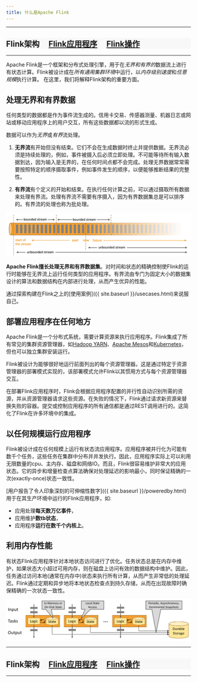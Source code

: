 ```yaml
---
title: 什么是Apache Flink
---
```


<hr/>
<div class="row">
  <div class="col-sm-12" style="background-color: #f8f8f8;">
    <h2>
      Flink架构 &nbsp;
      <span class="glyphicon glyphicon-chevron-right"></span> &nbsp;
      <a href="{{ site.baseurl }}/flink-applications.html">Flink应用程序</a> &nbsp;
      <span class="glyphicon glyphicon-chevron-right"></span> &nbsp;
      <a href="{{ site.baseurl }}/flink-operations.html">Flink操作</a>
    </h2>
  </div>
</div>
<hr/>

Apache Flink是一个框架和分布式处理引擎，用于在*无界和有界的*数据流上进行有状态计算。Flink被设计成在*所有通用集群环境*中运行，以*内存级别速度*和*任意规模*执行计算。
在这里，我们将解释Flink架构的重要方面。
<!-- <div class="row front-graphic"> -->
  <!-- <img src="/img/flink-home-graphic-update3.png" width="800px" /> -->
<!-- </div>  -->


## 处理无界和有界数据

任何类型的数据都是作为事件流生成的。信用卡交易、传感器测量、机器日志或网站或移动应用程序上的用户交互，所有这些数据都以流的形式生成。

数据可以作为*无界*或*有界*流处理。

1. **无界流**有开始但没有结束。它们不会在生成数据时终止并提供数据。无界流必须是持续处理的，例如，事件被摄入后必须立即处理。不可能等待所有输入数据到达，因为输入是无界的，在任何时间点都不会完成。处理无界数据常常需要按照特定的顺序摄取事件，例如事件发生的顺序，以便能够推断结果的完整性。


2. **有界流**有个定义的开始和结束。在执行任何计算之前，可以通过摄取所有数据来处理有界流。处理有界流不需要有序摄入，因为有界数据集总是可以排序的。有界流的处理也称为批处理。

<div class="row front-graphic">
  <img src="/img/bounded-unbounded.png" width="600px" />
</div>

**Apache Flink擅长处理无界和有界数据集**。对时间和状态的精确控制使Flink的运行时能够在无界流上运行任何类型的应用程序。有界流由专门为固定大小的数据集设计的算法和数据结构在内部进行处理，从而产生优异的性能。

通过探索构建在Flink之上的[使用案例]({{ site.baseurl }}/usecases.html)来说服自己。

## 部署应用程序在任何地方

Apache Flink是一个分布式系统，需要计算资源来执行应用程序。Flink集成了所有常见的集群资源管理器，如[Hadoop YARN](https://hadoop.apache.org/docs/stable/hadoop-yarn/hadoop-yarn-site/YARN.html)、[Apache Mesos](https://mesos.apache.org)和[Kubernetes](https://kubernetes.io/)，但也可以独立集群安装运行。


Flink被设计为能够很好地运行前面列出的每个资源管理器。这是通过特定于资源管理器的部署模式实现的，该部署模式允许Flink以其惯用方式与每个资源管理器交互。

在部署Flink应用程序时，Flink会根据应用程序配置的并行性自动识别所需的资源，并从资源管理器请求这些资源。在失败的情况下，Flink通过请求新资源来替换失败的容器。提交或控制应用程序的所有通信都是通过REST调用进行的。这简化了Flink在许多环境中的集成。

<!-- Add this section once library deployment mode is supported. -->
<!--

Flink features two deployment modes for applications, the *framework mode* and the *library mode*.

* In the **framework deployment mode**, a client submits a Flink application against a running Flink service that takes care of executing the application. This is the common deployment model for most data processing frameworks, query engines, or database systems.

* In the **library deployment mode**, a Flink application is packaged together with the Flink master executables into a (Docker) image. Another job-independent image contains the Flink worker executables. When a container is started from the job image, the Flink master process is started and the embedded application is automatically loaded. Containers started from the worker image, bootstrap Flink worker processes which automatically connect to the master process. A container manager such as Kubernetes monitors the running containers and automatically restarts failed containers. In this mode, you don't have to setup and maintain a Flink service in your cluster. Instead you package Flink as a library with your application. This model is very popular for deploying microservices. 

<div class="row front-graphic">
  <img src="/img/deployment-modes.png" width="600px" />
</div>

-->

## 以任何规模运行应用程序

Flink被设计成在任何规模上运行有状态流应用程序。应用程序被并行化为可能有数千个任务，这些任务在集群中分布并并发执行。因此，应用程序实际上可以利用无限数量的cpu、主内存、磁盘和网络IO。而且，Flink很容易维护非常大的应用状态。它的异步和增量检查点算法确保对处理延迟的影响最小，同时保证精确的一次(exactly-once)状态一致性。

[用户报告了令人印象深刻的可伸缩性数字]({{ site.baseurl }}/poweredby.html)用于在其生产环境中运行的Flink应用程序，如:

* 应用处理**每天数万亿事件**，
* 应用维护**数tb状态**，
* 应用程序**运行在数千个内核上**。


## 利用内存性能

有状态Flink应用程序针对本地状态访问进行了优化。任务状态总是在内存中维护，如果状态大小超过可用内存，则在磁盘上访问有效的数据结构中维护。因此，任务通过访问本地(通常在内存中)状态来执行所有计算，从而产生非常低的处理延迟。Flink通过定期和异步地将本地状态检查点到持久存储，从而在出现故障时确保精确的一次状态一致性。

<div class="row front-graphic">
  <img src="/img/local-state.png" width="600px" />
</div>

<hr/>
<div class="row">
  <div class="col-sm-12" style="background-color: #f8f8f8;">
    <h2>
      Flink架构 &nbsp;
      <span class="glyphicon glyphicon-chevron-right"></span> &nbsp;
      <a href="{{ site.baseurl }}/flink-applications.html">Flink应用程序</a> &nbsp;
      <span class="glyphicon glyphicon-chevron-right"></span> &nbsp;
      <a href="{{ site.baseurl }}/flink-operations.html">Flink操作</a>
    </h2>
  </div>
</div>
<hr/>
